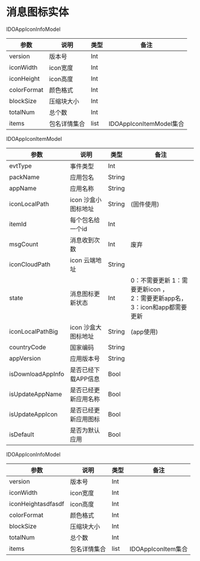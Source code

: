 # 消息图标实体



IDOAppIconInfoModel

| 参数        | 说明         | 类型 | 备注                    |
| ----------- | ------------ | ---- | ----------------------- |
| version     | 版本号       | Int  |                         |
| iconWidth   | icon宽度     | Int  |                         |
| iconHeight  | icon高度     | Int  |                         |
| colorFormat | 颜色格式     | Int  |                         |
| blockSize   | 压缩块大小   | Int  |                         |
| totalNum    | 总个数       | Int  |                         |
| items       | 包名详情集合 | list | IDOAppIconItemModel集合 |

IDOAppIconItemModel

| 参数              | 说明                 | 类型   | 备注                                                         |
| ----------------- | -------------------- | ------ | ------------------------------------------------------------ |
| evtType           | 事件类型             | Int    |                                                              |
| packName          | 应用包名             | String |                                                              |
| appName           | 应用名称             | String |                                                              |
| iconLocalPath     | icon 沙盒小图标地址  | String | (固件使用)                                                   |
| itemId            | 每个包名给一个id     | Int    |                                                              |
| msgCount          | 消息收到次数         | Int    | 废弃                                                         |
| iconCloudPath     | icon 云端地址        | String |                                                              |
| state             | 消息图标更新状态     | Int    | 0：不需要更新 1：需要更新icon ，<br>2：需要更新app名，3：icon和app都需要更新 |
| iconLocalPathBig  | icon 沙盒大图标地址  | String | (app使用)                                                    |
| countryCode       | 国家编码             | String |                                                              |
| appVersion        | 应用版本号           | String |                                                              |
| isDownloadAppInfo | 是否已经下载APP信息  | Bool   |                                                              |
| isUpdateAppName   | 是否已经更新应用名称 | Bool   |                                                              |
| isUpdateAppIcon   | 是否已经更新应用图标 | Bool   |                                                              |
| isDefault         | 是否为默认应用       | Bool   |                                                              |

IDOAppIconInfoModel

| 参数        | 说明         | 类型 | 备注                    |
| ----------- | ------------ | ---- | ----------------------- |
| version| 版本号| Int |                         |
| iconWidth | icon宽度     | Int  |                         |
| iconHeightasdfasdf  | icon高度     | Int  |                         |
| colorFormat | 颜色格式     | Int  |                         |
| blockSize   | 压缩块大小   | Int  |                         |
| totalNum    | 总个数       | Int  |                         |
| items       | 包名详情集合 | list | IDOAppIconItem集合 |